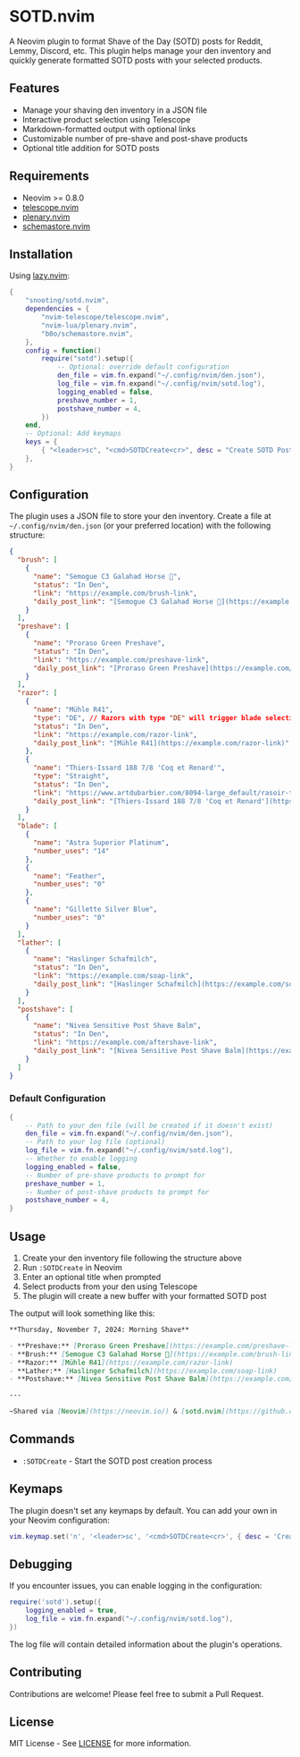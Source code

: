 # SOTD.nvim

A Neovim plugin to format Shave of the Day (SOTD) posts for Reddit, Lemmy, Discord, etc. This plugin helps manage your den inventory and quickly generate formatted SOTD posts with your selected products.

## Features

- Manage your shaving den inventory in a JSON file
- Interactive product selection using Telescope
- Markdown-formatted output with optional links
- Customizable number of pre-shave and post-shave products
- Optional title addition for SOTD posts

## Requirements

- Neovim >= 0.8.0
- [telescope.nvim](https://github.com/nvim-telescope/telescope.nvim)
- [plenary.nvim](https://github.com/nvim-lua/plenary.nvim)
- [schemastore.nvim](https://github.com/b0o/schemastore.nvim)

## Installation

Using [lazy.nvim](https://github.com/folke/lazy.nvim):

```lua
{
    "snooting/sotd.nvim",
    dependencies = {
        "nvim-telescope/telescope.nvim",
        "nvim-lua/plenary.nvim",
        "b0o/schemastore.nvim",
    },
    config = function()
        require("sotd").setup({
            -- Optional: override default configuration
            den_file = vim.fn.expand("~/.config/nvim/den.json"),
            log_file = vim.fn.expand("~/.config/nvim/sotd.log"),
            logging_enabled = false,
            preshave_number = 1,
            postshave_number = 4,
        })
    end,
    -- Optional: Add keymaps
    keys = {
        { "<leader>sc", "<cmd>SOTDCreate<cr>", desc = "Create SOTD Post" },
    },
}
```

## Configuration

The plugin uses a JSON file to store your den inventory. Create a file at `~/.config/nvim/den.json` (or your preferred location) with the following structure:

```json
{
  "brush": [
    {
      "name": "Semogue C3 Galahad Horse 🐎",
      "status": "In Den",
      "link": "https://example.com/brush-link",
      "daily_post_link": "[Semogue C3 Galahad Horse 🐎](https://example.com/brush-link)"
    }
  ],
  "preshave": [
    {
      "name": "Proraso Green Preshave",
      "status": "In Den",
      "link": "https://example.com/preshave-link",
      "daily_post_link": "[Proraso Green Preshave](https://example.com/preshave-link)"
    }
  ],
  "razor": [
    {
      "name": "Mühle R41",
      "type": "DE", // Razors with type "DE" will trigger blade selection prompt
      "status": "In Den",
      "link": "https://example.com/razor-link",
      "daily_post_link": "[Mühle R41](https://example.com/razor-link)"
    },
    {
      "name": "Thiers-Issard 188 7/8 'Coq et Renard'",
      "type": "Straight",
      "status": "In Den",
      "link": "https://www.artdubarbier.com/8094-large_default/rasoir-thiers-issard-188-78-soleil-ebene.jpg",
      "daily_post_link": "[Thiers-Issard 188 7/8 'Coq et Renard'](https://www.artdubarbier.com/8094-large_default/rasoir-thiers-issard-188-78-soleil-ebene.jpg)"
    }
  ],
  "blade": [
    {
      "name": "Astra Superior Platinum",
      "number_uses": "14"
    },
    {
      "name": "Feather",
      "number_uses": "0"
    },
    {
      "name": "Gillette Silver Blue",
      "number_uses": "0"
    }
  ],
  "lather": [
    {
      "name": "Haslinger Schafmilch",
      "status": "In Den",
      "link": "https://example.com/soap-link",
      "daily_post_link": "[Haslinger Schafmilch](https://example.com/soap-link)"
    }
  ],
  "postshave": [
    {
      "name": "Nivea Sensitive Post Shave Balm",
      "status": "In Den",
      "link": "https://example.com/aftershave-link",
      "daily_post_link": "[Nivea Sensitive Post Shave Balm](https://example.com/aftershave-link)"
    }
  ]
}
```

### Default Configuration

```lua
{
    -- Path to your den file (will be created if it doesn't exist)
    den_file = vim.fn.expand("~/.config/nvim/den.json"),
    -- Path to your log file (optional)
    log_file = vim.fn.expand("~/.config/nvim/sotd.log"),
    -- Whether to enable logging
    logging_enabled = false,
    -- Number of pre-shave products to prompt for
    preshave_number = 1,
    -- Number of post-shave products to prompt for
    postshave_number = 4,
}
```

## Usage

1. Create your den inventory file following the structure above
2. Run `:SOTDCreate` in Neovim
3. Enter an optional title when prompted
4. Select products from your den using Telescope
5. The plugin will create a new buffer with your formatted SOTD post

The output will look something like this:

```markdown
**Thursday, November 7, 2024: Morning Shave**

- **Preshave:** [Proraso Green Preshave](https://example.com/preshave-link)
- **Brush:** [Semogue C3 Galahad Horse 🐎](https://example.com/brush-link)
- **Razor:** [Mühle R41](https://example.com/razor-link)
- **Lather:** [Haslinger Schafmilch](https://example.com/soap-link)
- **Postshave:** [Nivea Sensitive Post Shave Balm](https://example.com/aftershave-link)

---

~Shared via [Neovim](https://neovim.io/) & [sotd.nvim](https://github.com/snooting/sotd.nvim)~
```

## Commands

- `:SOTDCreate` - Start the SOTD post creation process

## Keymaps

The plugin doesn't set any keymaps by default. You can add your own in your Neovim configuration:

```lua
vim.keymap.set('n', '<leader>sc', '<cmd>SOTDCreate<cr>', { desc = 'Create SOTD Post' })
```

## Debugging

If you encounter issues, you can enable logging in the configuration:

```lua
require('sotd').setup({
    logging_enabled = true,
    log_file = vim.fn.expand("~/.config/nvim/sotd.log"),
})
```

The log file will contain detailed information about the plugin's operations.

## Contributing

Contributions are welcome! Please feel free to submit a Pull Request.

## License

MIT License - See [LICENSE](LICENSE) for more information.
